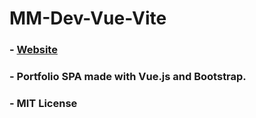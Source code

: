 # MM-Dev-Vue-Vite

### - [Website](https://mudden88.github.io/#/)

### - Portfolio SPA made with Vue.js and Bootstrap.

### - MIT License
